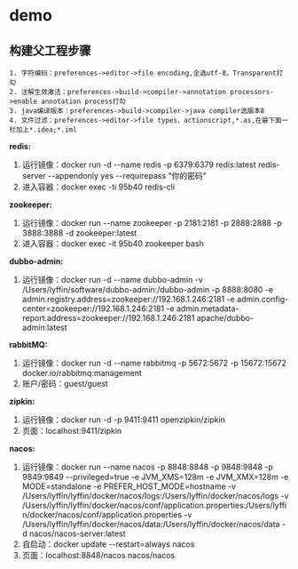 # demo
## 构建父工程步骤
    1. 字符编码：preferences->editor->file encoding,全选utf-8，Transparent打勾
    2. 注解生效激活：preferences->build->compiler->annotation processors->enable annotation process打勾
    3. java编译版本：preferences->build->compiler->java compiler选版本8
    4. 文件过滤：preferences->editor->file types，actionscript,*.as,在最下面一栏加上*.idea;*.iml

**redis:** 
   1. 运行镜像：docker run -d --name redis -p 6379:6379 redis:latest redis-server --appendonly yes --requirepass "你的密码"
   2. 进入容器：docker exec -ti 95b40 redis-cli 
   
**zookeeper:** 
   1. 运行镜像：docker run --name zookeeper -p 2181:2181 -p 2888:2888 -p 3888:3888 -d zookeeper:latest
   2. 进入容器：docker exec -it 95b40 zookeeper bash 
   
**dubbo-admin:** 
   1. 运行镜像：docker run -d --name dubbo-admin -v /Users/lyffin/software/dubbo-admin:/dubbo-admin -p 8888:8080 -e admin.registry.address=zookeeper://192.168.1.246:2181 -e admin.config-center=zookeeper://192.168.1.246:2181 -e admin.metadata-report.address=zookeeper://192.168.1.246:2181 apache/dubbo-admin:latest

**rabbitMQ:** 
   1. 运行镜像：docker run -d --name rabbitmq -p 5672:5672 -p 15672:15672 docker.io/rabbitmq:management
   2. 账户/密码：guest/guest 

**zipkin:** 
   1. 运行镜像：docker run -d -p 9411:9411 openzipkin/zipkin 
   2. 页面：localhost:9411/zipkin

**nacos:** 
   1. 运行镜像：docker  run --name nacos -p 8848:8848 -p 9848:9848 -p 9849:9849 --privileged=true -e JVM_XMS=128m -e JVM_XMX=128m -e MODE=standalone -e PREFER_HOST_MODE=hostname -v /Users/lyffin/lyffin/docker/nacos/logs:/Users/lyffin/docker/nacos/logs -v /Users/lyffin/lyffin/docker/nacos/conf/application.properties:/Users/lyffin/docker/nacos/conf/application.properties -v /Users/lyffin/lyffin/docker/nacos/data:/Users/lyffin/docker/nacos/data -d nacos/nacos-server:latest  
   2. 自启动：docker update --restart=always nacos 
   3. 页面：localhost:8848/nacos    nacos/nacos